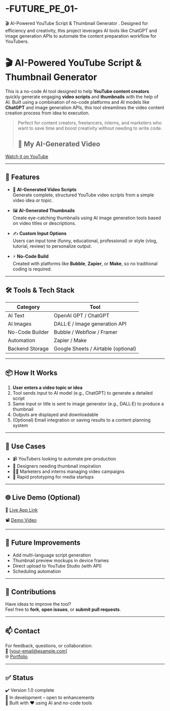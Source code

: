 # -FUTURE_PE_01-
🎬 AI-Powered YouTube Script &amp; Thumbnail Generator . Designed for efficiency and creativity, this project leverages AI tools like ChatGPT and image generation APIs to automate the content preparation workflow for YouTubers.
# 🎬 AI-Powered YouTube Script & Thumbnail Generator

This is a no-code AI tool designed to help **YouTube content creators** quickly generate engaging **video scripts** and **thumbnails** with the help of AI. Built using a combination of no-code platforms and AI models like **ChatGPT** and image generation APIs, this tool streamlines the video content creation process from idea to execution.

> Perfect for content creators, freelancers, interns, and marketers who want to save time and boost creativity without needing to write code.
> ## 🎥 My AI-Generated Video

[Watch it on YouTube](https://youtube.com/watch?v=0pE26rAdhQU&feature=shared)


---

## 🚀 Features

- 🧠 **AI-Generated Video Scripts**  
  Generate complete, structured YouTube video scripts from a simple video idea or topic.

- 🖼️ **AI-Generated Thumbnails**  
  Create eye-catching thumbnails using AI image generation tools based on video titles or descriptions.

- ✍️ **Custom Input Options**  
  Users can input tone (funny, educational, professional) or style (vlog, tutorial, review) to personalize output.

- ⚡ **No-Code Build**  
  Created with platforms like **Bubble**, **Zapier**, or **Make**, so no traditional coding is required.

---

## 🛠️ Tools & Tech Stack

| Category | Tool |
|----------|------|
| AI Text | OpenAI GPT / ChatGPT |
| AI Images | DALL·E / Image generation API |
| No-Code Builder | Bubble / Webflow / Framer |
| Automation | Zapier / Make |
| Backend Storage | Google Sheets / Airtable (optional) |

---

## 📦 How It Works

1. **User enters a video topic or idea**
2. Tool sends input to AI model (e.g., ChatGPT) to generate a detailed script
3. Same input or title is sent to image generator (e.g., DALL·E) to produce a thumbnail
4. Outputs are displayed and downloadable
5. (Optional) Email integration or saving results to a content planning system

---

## 📎 Use Cases

- 📹 YouTubers looking to automate pre-production
- 🎨 Designers needing thumbnail inspiration
- 🧑‍💼 Marketers and interns managing video campaigns
- 🚀 Rapid prototyping for media startups

---

## 🌐 Live Demo (Optional)

🔗 [Live App Link](#)

📽️ [Demo Video](#)

---

## 🧩 Future Improvements

- Add multi-language script generation
- Thumbnail preview mockups in device frames
- Direct upload to YouTube Studio (with API)
- Scheduling automation

---

## 🤝 Contributions

Have ideas to improve the tool?  
Feel free to **fork**, **open issues**, or **submit pull requests**.

---

## 📫 Contact

For feedback, questions, or collaboration:  
📧 [your-email@example.com]  
🌐 [Portfolio](https://lovables-wish-builder.lovable.app)

---

## ✅ Status

✔️ Version 1.0 complete  
🚧 In development – open to enhancements  
📌 Built with ❤️ using AI and no-code tools
